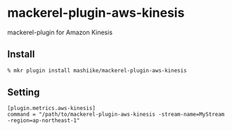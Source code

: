 # mackerel-plugin-aws-kinesis
mackerel-plugin for Amazon Kinesis

## Install

```sh
% mkr plugin install mashiike/mackerel-plugin-aws-kinesis
```

## Setting

```
[plugin.metrics.aws-kinesis]
command = "/path/to/mackerel-plugin-aws-kinesis -stream-name=MyStream -region=ap-northeast-1"
```
